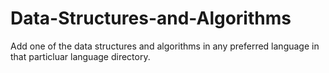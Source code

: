 # Data-Structures-and-Algorithms
Add one of the data structures and algorithms in any preferred language in that particluar language directory.
